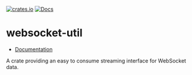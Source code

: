 [![crates.io](https://img.shields.io/crates/v/websocket-util.svg)](https://crates.io/crates/websocket-util)
[![Docs](https://docs.rs/websocket-util/badge.svg)](https://docs.rs/websocket-util)

websocket-util
==============

- [Documentation][docs-rs]

A crate providing an easy to consume streaming interface for WebSocket
data.


[docs-rs]: https://docs.rs/crate/websocket-util
